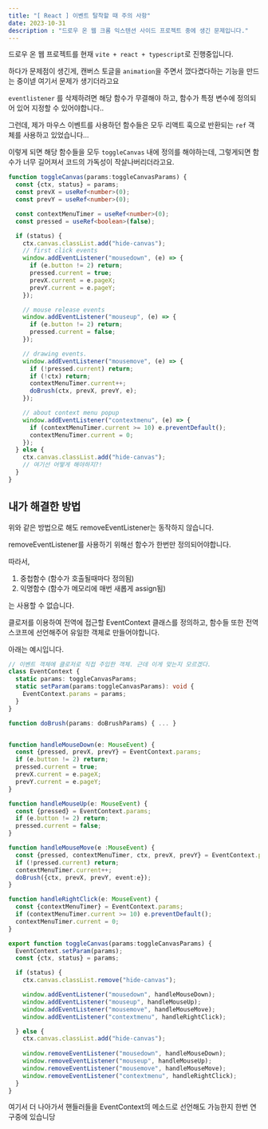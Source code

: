 ```yaml
---
title: "[ React ] 이벤트 탈착할 때 주의 사항"
date: 2023-10-31
description : "드로우 온 웹 크롬 익스텐션 사이드 프로젝트 중에 생긴 문제입니다."
---
```


드로우 온 웹 프로젝트를 현재 `vite + react + typescript`로 진행중입니다.

하다가 문제점이 생긴게, 캔버스 토글을 `animation`을 주면서 껐다켰다하는 기능을 만드는 중이넫 여기서 문제가 생기더라고요

`eventlistener` 를 삭제하려면 해당 함수가 무결해야 하고, 함수가 특정 변수에 정의되어 있어 지정할 수 있어야합니다..

그런데, 제가 마우스 이벤트를 사용하던 함수들은 모두 리액트 훅으로 반환되는 `ref` 객체를 사용하고 있었습니다...

이렇게 되면 해당 함수들을 모두 `toggleCanvas` 내에 정의를 해야하는데, 그렇게되면 함수가 너무 길어져서 코드의 가독성이 작살나버리더라고요.

```ts
function toggleCanvas(params:toggleCanvasParams) {
  const {ctx, status} = params;
  const prevX = useRef<number>(0);
  const prevY = useRef<number>(0);

  const contextMenuTimer = useRef<number>(0);
  const pressed = useRef<boolean>(false);

  if (status) {
    ctx.canvas.classList.add("hide-canvas");
    // first click events
    window.addEventListener("mousedown", (e) => {
      if (e.button != 2) return;
      pressed.current = true;
      prevX.current = e.pageX;
      prevY.current = e.pageY;
    });

    // mouse release events
    window.addEventListener("mouseup", (e) => {
      if (e.button != 2) return;
      pressed.current = false;
    });

    // drawing events.
    window.addEventListener("mousemove", (e) => {
      if (!pressed.current) return;
      if (!ctx) return;
      contextMenuTimer.current++;
      doBrush(ctx, prevX, prevY, e);
    });

    // about context menu popup
    window.addEventListener("contextmenu", (e) => {
      if (contextMenuTimer.current >= 10) e.preventDefault();
      contextMenuTimer.current = 0;
    });
  } else {
    ctx.canvas.classList.add("hide-canvas");
    // 여기선 어떻게 해야하지?!
  }
}
```

## 내가 해결한 방법

위와 같은 방법으로 해도 removeEventListener는 동작하지 않습니다.

removeEventListener를 사용하기 위해선 함수가 한번만 정의되어야합니다.

따라서,

1. 중첩함수 (함수가 호출될때마다 정의됨)
2. 익명함수 (함수가 메모리에 매번 새롭게 assign됨)

는 사용할 수 없습니다.

클로저를 이용하여 전역에 접근할 EventContext 클래스를 정의하고, 함수들 또한 전역 스코프에 선언해주어 유일한 객체로 만들어야합니다.

아래는 예시입니다.

```ts
// 이벤트 객체에 클로저로 직접 주입한 객체. 근데 이게 맞는지 모르겠다.
class EventContext {
  static params: toggleCanvasParams;
  static setParam(params:toggleCanvasParams): void {
    EventContext.params = params;
  }
}

function doBrush(params: doBrushParams) { ... }


function handleMouseDown(e: MouseEvent) {
  const {pressed, prevX, prevY} = EventContext.params;
  if (e.button != 2) return;
  pressed.current = true;
  prevX.current = e.pageX;
  prevY.current = e.pageY;
}

function handleMouseUp(e: MouseEvent) {
  const {pressed} = EventContext.params;
  if (e.button != 2) return;
  pressed.current = false;
}

function handleMouseMove(e :MouseEvent) {
  const {pressed, contextMenuTimer, ctx, prevX, prevY} = EventContext.params;
  if (!pressed.current) return;
  contextMenuTimer.current++;
  doBrush({ctx, prevX, prevY, event:e});
}

function handleRightClick(e: MouseEvent) {
  const {contextMenuTimer} = EventContext.params;
  if (contextMenuTimer.current >= 10) e.preventDefault();
  contextMenuTimer.current = 0;
}

export function toggleCanvas(params:toggleCanvasParams) {
  EventContext.setParam(params);
  const {ctx, status} = params;

  if (status) {
    ctx.canvas.classList.remove("hide-canvas");

    window.addEventListener("mousedown", handleMouseDown);
    window.addEventListener("mouseup", handleMouseUp);
    window.addEventListener("mousemove", handleMouseMove);
    window.addEventListener("contextmenu", handleRightClick);

  } else {
    ctx.canvas.classList.add("hide-canvas");
    
    window.removeEventListener("mousedown", handleMouseDown);
    window.removeEventListener("mouseup", handleMouseUp);
    window.removeEventListener("mousemove", handleMouseMove);
    window.removeEventListener("contextmenu", handleRightClick);
  }
}
```

여기서 더 나아가서 핸들러들을 EventContext의 메소드로 선언해도 가능한지 한번 연구중에 있습니당

